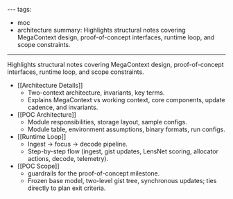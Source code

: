 [](Components.md)[](Architecture%20Details.md)---
tags:
  - moc
  - architecture
summary: Highlights structural notes covering MegaContext design, proof-of-concept interfaces, runtime loop, and scope constraints.
---
Highlights structural notes covering MegaContext design, proof-of-concept interfaces, runtime loop, and scope constraints.

- [[Architecture Details]]
    - Two-context architecture, invariants, key terms.
    - Explains MegaContext vs working context, core components, update cadence, and invariants.
- [[POC Architecture]]
    - Module responsibilities, storage layout, sample configs.
    - Module table, environment assumptions, binary formats, run configs.
- [[Runtime Loop]]
    - Ingest → focus → decode pipeline.
    - Step-by-step flow (ingest, gist updates, LensNet scoring, allocator actions, decode, telemetry).
- [[POC Scope]]
    - guardrails for the proof-of-concept milestone.
    - Frozen base model, two-level gist tree, synchronous updates; ties directly to plan exit criteria.
